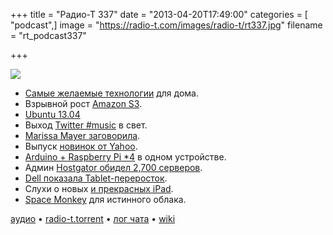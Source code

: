 +++
title = "Радио-Т 337"
date = "2013-04-20T17:49:00"
categories = [ "podcast",]
image = "https://radio-t.com/images/radio-t/rt337.jpg"
filename = "rt_podcast337"

+++

![](https://radio-t.com/images/radio-t/rt337.jpg)

* [Самые желаемые технологии](http://www.mpa-2007.org/top-5-items-most-wanted-in-computer-technology-at-home/) для дома.
* Взрывной рост [Amazon S3](http://gigaom.com/2013/04/18/amazon-s3-goes-exponential-now-stores-2-trillion-objects/).
* [Ubuntu 13.04](http://www.omgubuntu.co.uk/2013/04/new-ubuntu-13-04-features)
* Выход [Twitter #music](http://arstechnica.com/apple/2013/04/hands-on-twitter-music-is-all-about-discovery-not-listening/) в свет.
* [Marissa Mayer заговорила](http://tech.fortune.cnn.com/2013/04/19/marissa-mayer-telecommuting/).
* Выпуск [новинок от Yahoo](http://www.theverge.com/2013/4/18/4236734/in-phase-two-of-rebuilding-effort-yahoo-releases-new-apps-for-weather).
* [Arduino + Raspberry Pi *4](http://arstechnica.com/information-technology/2013/04/power-of-arduino-and-raspberry-pi-combined-in-99-androidlinux-pc/) в одном устройстве.
* Админ [Hostgator обидел 2,700 серверов](http://arstechnica.com/security/2013/04/former-employee-arrested-charged-with-rooting-2700-hostgator-servers/).
* [Dell показала Tablet-переросток](http://smallbiztrends.com/2013/04/dell-xps-18-desktop-tablet.html).
* Слухи о новых [и прекрасных iPad](http://www.macrumors.com/2013/04/18/ipad-5-estimated-to-be-15-thinner-25-lighter-than-current-ipad/).
* [Space Monkey](http://www.kickstarter.com/projects/clintgc/space-monkey-taking-the-cloud-out-of-the-datacente) для истинного облака.

[аудио](https://cdn.radio-t.com/rt_podcast337.mp3) • [radio-t.torrent](http://www.radio-t.com/torrents/rt_podcast337.mp3.torrent) • [лог чата](http://chat.radio-t.com/logs/radio-t-337.html) • [wiki](http://wiki.radio-t.com/%D0%92%D1%8B%D0%BF%D1%83%D1%81%D0%BA_337)<audio src="https://cdn.radio-t.com/rt_podcast337.mp3" preload="none"></audio>
